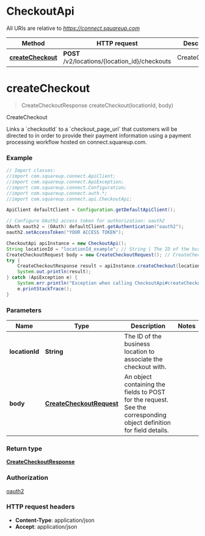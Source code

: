 # CheckoutApi

All URIs are relative to *https://connect.squareup.com*

Method | HTTP request | Description
------------- | ------------- | -------------
[**createCheckout**](CheckoutApi.md#createCheckout) | **POST** /v2/locations/{location_id}/checkouts | CreateCheckout


<a name="createCheckout"></a>
# **createCheckout**
> CreateCheckoutResponse createCheckout(locationId, body)

CreateCheckout

Links a &#x60;checkoutId&#x60; to a &#x60;checkout_page_url&#x60; that customers will be directed to in order to provide their payment information using a payment processing workflow hosted on connect.squareup.com.

### Example
```java
// Import classes:
//import com.squareup.connect.ApiClient;
//import com.squareup.connect.ApiException;
//import com.squareup.connect.Configuration;
//import com.squareup.connect.auth.*;
//import com.squareup.connect.api.CheckoutApi;

ApiClient defaultClient = Configuration.getDefaultApiClient();

// Configure OAuth2 access token for authorization: oauth2
OAuth oauth2 = (OAuth) defaultClient.getAuthentication("oauth2");
oauth2.setAccessToken("YOUR ACCESS TOKEN");

CheckoutApi apiInstance = new CheckoutApi();
String locationId = "locationId_example"; // String | The ID of the business location to associate the checkout with.
CreateCheckoutRequest body = new CreateCheckoutRequest(); // CreateCheckoutRequest | An object containing the fields to POST for the request.  See the corresponding object definition for field details.
try {
    CreateCheckoutResponse result = apiInstance.createCheckout(locationId, body);
    System.out.println(result);
} catch (ApiException e) {
    System.err.println("Exception when calling CheckoutApi#createCheckout");
    e.printStackTrace();
}
```

### Parameters

Name | Type | Description  | Notes
------------- | ------------- | ------------- | -------------
 **locationId** | **String**| The ID of the business location to associate the checkout with. |
 **body** | [**CreateCheckoutRequest**](CreateCheckoutRequest.md)| An object containing the fields to POST for the request.  See the corresponding object definition for field details. |

### Return type

[**CreateCheckoutResponse**](CreateCheckoutResponse.md)

### Authorization

[oauth2](../README.md#oauth2)

### HTTP request headers

 - **Content-Type**: application/json
 - **Accept**: application/json

